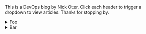 This is a DevOps blog by Nick Otter. Click each header to trigger a dropdown to view articles. Thanks for stopping by.

<details><summary markdown='span'>Foo</summary>
  
  <div class="tip" markdown="1">## Foo
  [foo](#)<br>
</details>

<details><summary>Bar</summary>

</details>
